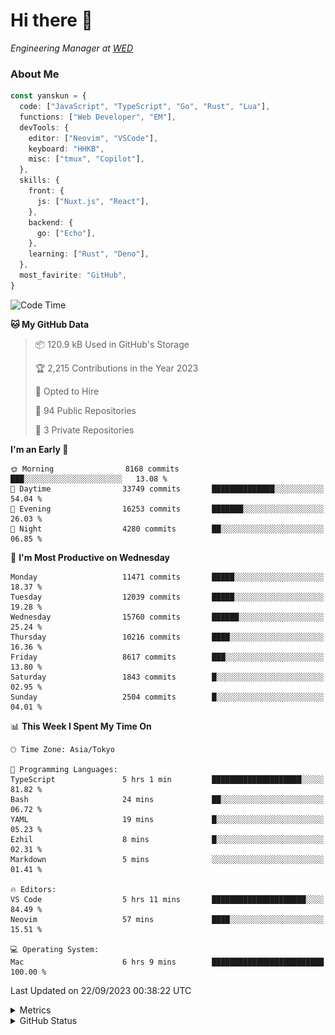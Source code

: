 # Hi there&nbsp;:wave:

<!-- ![Alt text](https://spotify-recently-played-readme.vercel.app/api?user=31kynbuubkiu3r4qh4hjuaglhfay) -->

_Engineering Manager at [WED](https://github.com/wedinc)_

### About Me

```ts
const yanskun = {
  code: ["JavaScript", "TypeScript", "Go", "Rust", "Lua"],
  functions: ["Web Developer", "EM"],
  devTools: {
    editor: ["Neovim", "VSCode"],
    keyboard: "HHKB",
    misc: ["tmux", "Copilot"],
  },
  skills: {
    front: {
      js: ["Nuxt.js", "React"],
    },
    backend: {
      go: ["Echo"],
    },
    learning: ["Rust", "Deno"],
  },
  most_favirite: "GitHub",
}
```

<!--START_SECTION:waka-->
![Code Time](http://img.shields.io/badge/Code%20Time-483%20hrs%2049%20mins-blue)

**🐱 My GitHub Data** 

> 📦 120.9 kB Used in GitHub's Storage 
 > 
> 🏆 2,215 Contributions in the Year 2023
 > 
> 💼 Opted to Hire
 > 
> 📜 94 Public Repositories 
 > 
> 🔑 3 Private Repositories 
 > 
**I'm an Early 🐤** 

```text
🌞 Morning                8168 commits        ███░░░░░░░░░░░░░░░░░░░░░░   13.08 % 
🌆 Daytime                33749 commits       ██████████████░░░░░░░░░░░   54.04 % 
🌃 Evening                16253 commits       ███████░░░░░░░░░░░░░░░░░░   26.03 % 
🌙 Night                  4280 commits        ██░░░░░░░░░░░░░░░░░░░░░░░   06.85 % 
```
📅 **I'm Most Productive on Wednesday** 

```text
Monday                   11471 commits       █████░░░░░░░░░░░░░░░░░░░░   18.37 % 
Tuesday                  12039 commits       █████░░░░░░░░░░░░░░░░░░░░   19.28 % 
Wednesday                15760 commits       ██████░░░░░░░░░░░░░░░░░░░   25.24 % 
Thursday                 10216 commits       ████░░░░░░░░░░░░░░░░░░░░░   16.36 % 
Friday                   8617 commits        ███░░░░░░░░░░░░░░░░░░░░░░   13.80 % 
Saturday                 1843 commits        █░░░░░░░░░░░░░░░░░░░░░░░░   02.95 % 
Sunday                   2504 commits        █░░░░░░░░░░░░░░░░░░░░░░░░   04.01 % 
```


📊 **This Week I Spent My Time On** 

```text
🕑︎ Time Zone: Asia/Tokyo

💬 Programming Languages: 
TypeScript               5 hrs 1 min         ████████████████████░░░░░   81.82 % 
Bash                     24 mins             ██░░░░░░░░░░░░░░░░░░░░░░░   06.72 % 
YAML                     19 mins             █░░░░░░░░░░░░░░░░░░░░░░░░   05.23 % 
Ezhil                    8 mins              █░░░░░░░░░░░░░░░░░░░░░░░░   02.31 % 
Markdown                 5 mins              ░░░░░░░░░░░░░░░░░░░░░░░░░   01.41 % 

🔥 Editors: 
VS Code                  5 hrs 11 mins       █████████████████████░░░░   84.49 % 
Neovim                   57 mins             ████░░░░░░░░░░░░░░░░░░░░░   15.51 % 

💻 Operating System: 
Mac                      6 hrs 9 mins        █████████████████████████   100.00 % 
```


 Last Updated on 22/09/2023 00:38:22 UTC
<!--END_SECTION:waka-->

<details>
  <summary>Metrics</summary>
  <img src="https://github.com/yanskun/yanskun/blob/main/github-metrics.svg" alt="Metrics">
</details>

<details>
  <summary>GitHub Status</summary>
  <picture>
    <source media="(prefers-color-scheme: dark)" srcset="https://raw.githubusercontent.com/yanskun/yanskun/master/profile-summary-card-output/nord_dark/0-profile-details.svg">
   <img src="https://raw.githubusercontent.com/yanskun/yanskun/master/profile-summary-card-output/default/0-profile-details.svg">
  </picture>
  <br>
  <picture>
    <source media="(prefers-color-scheme: dark)" srcset="https://raw.githubusercontent.com/yanskun/yanskun/master/profile-summary-card-output/nord_dark/1-repos-per-language.svg">
   <img src="https://raw.githubusercontent.com/yanskun/yanskun/master/profile-summary-card-output/default/1-repos-per-language.svg">
  </picture>
  <picture>
    <source media="(prefers-color-scheme: dark)" srcset="https://raw.githubusercontent.com/yanskun/yanskun/master/profile-summary-card-output/nord_dark/2-most-commit-language.svg">
   <img src="https://raw.githubusercontent.com/yanskun/yanskun/master/profile-summary-card-output/default/2-most-commit-language.svg">
  </picture>
  <br>
  <picture>
    <source media="(prefers-color-scheme: dark)" srcset="https://raw.githubusercontent.com/yanskun/yanskun/master/profile-summary-card-output/nord_dark/3-stats.svg">
   <img src="https://raw.githubusercontent.com/yanskun/yanskun/master/profile-summary-card-output/default/3-stats.svg">
  </picture>
  <picture>
    <source media="(prefers-color-scheme: dark)" srcset="https://raw.githubusercontent.com/yanskun/yanskun/master/profile-summary-card-output/nord_dark/4-productive-time.svg">
   <img src="https://raw.githubusercontent.com/yanskun/yanskun/master/profile-summary-card-output/default/4-productive-time.svg">
  </picture>
</details>
